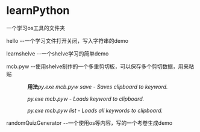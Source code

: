 # learnPython
一个学习os工具的文件夹

hello --一个学习文件打开关闭，写入字符串的demo

learnshelve --一个shelve学习的简单demo

mcb.pyw --使用shelve制作的一个多重剪切板，可以保存多个剪切数据，用来粘贴

&emsp;&emsp;&emsp;&emsp;**用法***py.exe mcb.pyw save <keyword> - Saves clipboard to keyword.*
  
&emsp;&emsp;&emsp;&emsp;*py.exe mcb.pyw <keyword> - Loads keyword to clipboard.*
  
&emsp;&emsp;&emsp;&emsp;*py.exe mcb.pyw list - Loads all keywords to clipboard.*

randomQuizGenerator --一个使用os等内容，写的一个考卷生成demo
